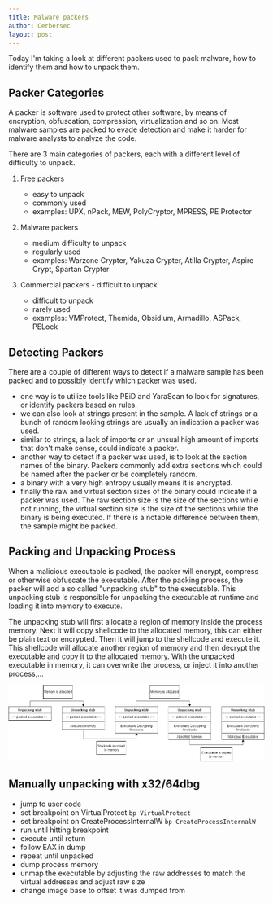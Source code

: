 ```yaml
---
title: Malware packers
author: Cerbersec
layout: post
---
```


Today I'm taking a look at different packers used to pack malware, how to identify them and how to unpack them.

## Packer Categories
A packer is software used to protect other software, by means of encryption, obfuscation, compression, virtualization and so on. Most malware samples are packed to evade detection and make it harder for malware analysts to analyze the code.

There are 3 main categories of packers, each with a different level of difficulty to unpack.

1. Free packers
    * easy to unpack
    * commonly used
    * examples: UPX, nPack, MEW, PolyCryptor, MPRESS, PE Protector
    
2. Malware packers
    * medium difficulty to unpack
    * regularly used
    * examples: Warzone Crypter, Yakuza Crypter, Atilla Crypter, Aspire Crypt, Spartan Crypter

3. Commercial packers - difficult to unpack
    * difficult to unpack
    * rarely used
    * examples: VMProtect, Themida, Obsidium, Armadillo, ASPack, PELock

## Detecting Packers
There are a couple of different ways to detect if a malware sample has been packed and to possibly identify which packer was used.

* one way is to utilize tools like PEiD and YaraScan to look for signatures, or identify packers based on rules.
* we can also look at strings present in the sample. A lack of strings or a bunch of random looking strings are usually an indication a packer was used.
* similar to strings, a lack of imports or an unsual high amount of imports that don't make sense, could indicate a packer.
* another way to detect if a packer was used, is to look at the section names of the binary. Packers commonly add extra sections which could be named after the packer or be completely random.
* a binary with a very high entropy usually means it is encrypted.
* finally the raw and virtual section sizes of the binary could indicate if a packer was used. The raw section size is the size of the sections while not running, the virtual section size is the size of the sections while the binary is being executed. If there is a notable difference between them, the sample might be packed.

## Packing and Unpacking Process
When a malicious executable is packed, the packer will encrypt, compress or otherwise obfuscate the executable. After the packing process, the packer will add a so called "unpacking stub" to the executable. This unpacking stub is responsible for unpacking the executable at runtime and loading it into memory to execute.

The unpacking stub will first allocate a region of memory inside the process memory. Next it will copy shellcode to the allocated memory, this can either be plain text or encrypted. Then it will jump to the shellcode and execute it. This shellcode will allocate another region of memory and then decrypt the executable and copy it to the allocated memory. With the unpacked executable in memory, it can overwrite the process, or inject it into another process,...

![unpacking process](/assets/images/unpacking.png)

## Manually unpacking with x32/64dbg
* jump to user code
* set breakpoint on VirtualProtect `bp VirtualProtect`
* set breakpoint on CreateProcessInternalW `bp CreateProcessInternalW`
* run until hitting breakpoint
* execute until return
* follow EAX in dump
* repeat until unpacked
* dump process memory
* unmap the executable by adjusting the raw addresses to match the virtual addresses and adjust raw size
* change image base to offset it was dumped from